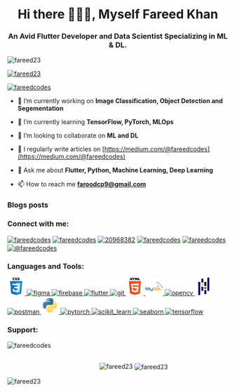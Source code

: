 <h1 align="center">Hi there 🙋🏻‍♂️, Myself Fareed Khan</h1>
<h3 align="center">An Avid Flutter Developer and Data Scientist Specializing in ML & DL.</h3>

<p align="left"> <img src="https://komarev.com/ghpvc/?username=fareed23&label=Profile%20views&color=0e75b6&style=flat" alt="fareed23" /> </p>

<p align="left"> <a href="https://github.com/ryo-ma/github-profile-trophy"><img src="https://github-profile-trophy.vercel.app/?username=fareed23" alt="fareed23" /></a> </p>

<p align="left"> <a href="https://twitter.com/fareedcodes" target="blank"><img src="https://img.shields.io/twitter/follow/fareedcodes?logo=twitter&style=for-the-badge" alt="fareedcodes" /></a> </p>

- 🔭 I’m currently working on **Image Classification, Object Detection and Segementation**

- 🌱 I’m currently learning **TensorFlow, PyTorch, MLOps**

- 👯 I’m looking to collaborate on **ML and DL**

- 📝 I regularly write articles on [https://medium.com/@fareedcodes](https://medium.com/@fareedcodes)

- 💬 Ask me about **Flutter, Python, Machine Learning, Deep Learning**

- 📫 How to reach me **faroodcp9@gmail.com**

### Blogs posts
<!-- BLOG-POST-LIST:START -->
<!-- BLOG-POST-LIST:END -->

<h3 align="left">Connect with me:</h3>
<p align="left">
<a href="https://twitter.com/fareedcodes" target="blank"><img align="center" src="https://raw.githubusercontent.com/rahuldkjain/github-profile-readme-generator/master/src/images/icons/Social/twitter.svg" alt="fareedcodes" height="30" width="40" /></a>
<a href="https://linkedin.com/in/fareedcodes" target="blank"><img align="center" src="https://raw.githubusercontent.com/rahuldkjain/github-profile-readme-generator/master/src/images/icons/Social/linked-in-alt.svg" alt="fareedcodes" height="30" width="40" /></a>
<a href="https://stackoverflow.com/users/20968382" target="blank"><img align="center" src="https://raw.githubusercontent.com/rahuldkjain/github-profile-readme-generator/master/src/images/icons/Social/stack-overflow.svg" alt="20968382" height="30" width="40" /></a>
<a href="https://kaggle.com/fareedcodes" target="blank"><img align="center" src="https://raw.githubusercontent.com/rahuldkjain/github-profile-readme-generator/master/src/images/icons/Social/kaggle.svg" alt="fareedcodes" height="30" width="40" /></a>
<a href="https://instagram.com/fareedcodes" target="blank"><img align="center" src="https://raw.githubusercontent.com/rahuldkjain/github-profile-readme-generator/master/src/images/icons/Social/instagram.svg" alt="fareedcodes" height="30" width="40" /></a>
<a href="https://medium.com/@fareedcodes" target="blank"><img align="center" src="https://raw.githubusercontent.com/rahuldkjain/github-profile-readme-generator/master/src/images/icons/Social/medium.svg" alt="@fareedcodes" height="30" width="40" /></a>
</p>

<h3 align="left">Languages and Tools:</h3>
<p align="left"> <a href="https://www.w3schools.com/css/" target="_blank" rel="noreferrer"> <img src="https://raw.githubusercontent.com/devicons/devicon/master/icons/css3/css3-original-wordmark.svg" alt="css3" width="40" height="40"/> </a> <a href="https://www.figma.com/" target="_blank" rel="noreferrer"> <img src="https://www.vectorlogo.zone/logos/figma/figma-icon.svg" alt="figma" width="40" height="40"/> </a> <a href="https://firebase.google.com/" target="_blank" rel="noreferrer"> <img src="https://www.vectorlogo.zone/logos/firebase/firebase-icon.svg" alt="firebase" width="40" height="40"/> </a> <a href="https://flutter.dev" target="_blank" rel="noreferrer"> <img src="https://www.vectorlogo.zone/logos/flutterio/flutterio-icon.svg" alt="flutter" width="40" height="40"/> </a> <a href="https://git-scm.com/" target="_blank" rel="noreferrer"> <img src="https://www.vectorlogo.zone/logos/git-scm/git-scm-icon.svg" alt="git" width="40" height="40"/> </a> <a href="https://www.w3.org/html/" target="_blank" rel="noreferrer"> <img src="https://raw.githubusercontent.com/devicons/devicon/master/icons/html5/html5-original-wordmark.svg" alt="html5" width="40" height="40"/> </a> <a href="https://www.mysql.com/" target="_blank" rel="noreferrer"> <img src="https://raw.githubusercontent.com/devicons/devicon/master/icons/mysql/mysql-original-wordmark.svg" alt="mysql" width="40" height="40"/> </a> <a href="https://opencv.org/" target="_blank" rel="noreferrer"> <img src="https://www.vectorlogo.zone/logos/opencv/opencv-icon.svg" alt="opencv" width="40" height="40"/> </a> <a href="https://pandas.pydata.org/" target="_blank" rel="noreferrer"> <img src="https://raw.githubusercontent.com/devicons/devicon/2ae2a900d2f041da66e950e4d48052658d850630/icons/pandas/pandas-original.svg" alt="pandas" width="40" height="40"/> </a> <a href="https://postman.com" target="_blank" rel="noreferrer"> <img src="https://www.vectorlogo.zone/logos/getpostman/getpostman-icon.svg" alt="postman" width="40" height="40"/> </a> <a href="https://www.python.org" target="_blank" rel="noreferrer"> <img src="https://raw.githubusercontent.com/devicons/devicon/master/icons/python/python-original.svg" alt="python" width="40" height="40"/> </a> <a href="https://pytorch.org/" target="_blank" rel="noreferrer"> <img src="https://www.vectorlogo.zone/logos/pytorch/pytorch-icon.svg" alt="pytorch" width="40" height="40"/> </a> <a href="https://scikit-learn.org/" target="_blank" rel="noreferrer"> <img src="https://upload.wikimedia.org/wikipedia/commons/0/05/Scikit_learn_logo_small.svg" alt="scikit_learn" width="40" height="40"/> </a> <a href="https://seaborn.pydata.org/" target="_blank" rel="noreferrer"> <img src="https://seaborn.pydata.org/_images/logo-mark-lightbg.svg" alt="seaborn" width="40" height="40"/> </a> <a href="https://www.tensorflow.org" target="_blank" rel="noreferrer"> <img src="https://www.vectorlogo.zone/logos/tensorflow/tensorflow-icon.svg" alt="tensorflow" width="40" height="40"/> </a> </p>

<h3 align="left">Support:</h3>
<p><a href="https://www.buymeacoffee.com/fareedcodes"> <img align="left" src="https://cdn.buymeacoffee.com/buttons/v2/default-yellow.png" height="50" width="210" alt="fareedcodes" /></a></p><br><br>

<p><img align="left" src="https://github-readme-stats.vercel.app/api/top-langs?username=fareed23&show_icons=true&locale=en&layout=compact" alt="fareed23" /></p>

<p>&nbsp;<img align="center" src="https://github-readme-stats.vercel.app/api?username=fareed23&show_icons=true&locale=en" alt="fareed23" /></p>

<p><img align="center" src="https://github-readme-streak-stats.herokuapp.com/?user=fareed23&" alt="fareed23" /></p>
